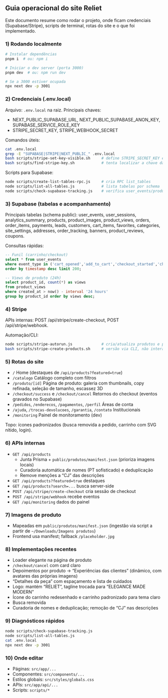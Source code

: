## Guia operacional do site Reliet

Este documento resume como rodar o projeto, onde ficam credenciais (Supabase/Stripe), scripts de terminal, rotas do site e o que foi implementado.

### 1) Rodando localmente

```bash
# Instalar dependências
pnpm i  # ou: npm i

# Iniciar o dev server (porta 3000)
pnpm dev  # ou: npm run dev

# Se a 3000 estiver ocupada
npx next dev -p 3001
```

### 2) Credenciais (.env.local)

Arquivo: `.env.local` na raiz. Principais chaves:
- NEXT_PUBLIC_SUPABASE_URL, NEXT_PUBLIC_SUPABASE_ANON_KEY, SUPABASE_SERVICE_ROLE_KEY
- STRIPE_SECRET_KEY, STRIPE_WEBHOOK_SECRET

Comandos úteis:
```bash
cat .env.local
grep -E "SUPABASE|STRIPE|NEXT_PUBLIC_" .env.local
bash scripts/stripe-set-key-visible.sh     # define STRIPE_SECRET_KEY e roda autorun
bash scripts/find-stripe-key.sh            # tenta localizar a chave da Stripe
```

Scripts para Supabase:
```bash
node scripts/create-list-tables-rpc.js     # cria RPC list_tables
node scripts/list-all-tables.js            # lista tabelas por schema
node scripts/check-supabase-tracking.js    # verifica user_events/product_views/leads
```

### 3) Supabase (tabelas e acompanhamento)

Principais tabelas (schema public): user_events, user_sessions, analytics_summary, products, product_images, product_views, orders, order_items, payments, leads, customers, cart_items, favorites, categories, site_settings, addresses, order_tracking, banners, product_reviews, coupons.

Consultas rápidas:
```sql
-- Funil (carrinho/checkout)
select * from user_events
where event_type in ('cart_opened','add_to_cart','checkout_started','checkout_cancelled')
order by timestamp desc limit 200;

-- Views de produto (24h)
select product_id, count(*) as views
from product_views
where created_at > now() - interval '24 hours'
group by product_id order by views desc;
```

### 4) Stripe

APIs internas: POST /api/stripe/create-checkout, POST /api/stripe/webhook.

Automação/CLI:
```bash
node scripts/stripe-autorun.js             # cria/atualiza produtos e preços (usa STRIPE_SECRET_KEY)
bash scripts/stripe-create-products.sh     # versão via CLI, não interativa
```

### 5) Rotas do site

- `/` Home (destaques de `/api/products?featured=true`)
- `/catalogo` Catálogo completo com filtros
- `/produto/[id]` Página de produto: galeria com thumbnails, copy refinada, seleção de tamanho, escassez 3D
- `/checkout/success` e `/checkout/cancel` Retornos do checkout (eventos gravados no Supabase)
- `/pedidos`, `/enderecos`, `/pagamentos`, `/perfil` Áreas de conta
- `/ajuda`, `/trocas-devolucoes`, `/garantia`, `/contato` Institucionais
- `/monitoring` Painel de monitoramento (dev)

Topo: ícones padronizados (busca removida a pedido, carrinho com SVG nítido, login).

### 6) APIs internas

- `GET /api/products`
  - Junta Prisma + `public/produtos/manifest.json` (prioriza imagens locais)
  - Curadoria automática de nomes (PT sofisticado) e deduplicação
  - Remove menções a “CJ” das descrições
- `GET /api/products?featured=true` destaques
- `GET /api/products?search=...` busca server-side
- `POST /api/stripe/create-checkout` cria sessão de checkout
- `POST /api/stripe/webhook` recebe eventos
- `GET /api/monitoring` dados do painel

### 7) Imagens de produto

- Mapeadas em `public/produtos/manifest.json` (ingestão via script a partir de `~/Downloads/Imagens produtos`)
- Frontend usa manifest; fallback `/placeholder.jpg`

### 8) Implementações recentes

- Loader elegante na página de produto
- `/checkout/cancel` com card claro
- Depoimentos por produto → “Experiências das clientes” (dinâmico, com avatares das próprias imagens)
- “Detalhes da peça” com espaçamento e lista de cuidados
- Logo: mantém “RELIET”, tagline trocada para “ELEGANCE MADE MODERN”
- Ícone do carrinho redesenhado e carrinho padronizado para tema claro
- Busca removida
- Curadoria de nomes e deduplicação; remoção de “CJ” nas descrições

### 9) Diagnósticos rápidos

```bash
node scripts/check-supabase-tracking.js
node scripts/list-all-tables.js
cat .env.local
npx next dev -p 3001
```

### 10) Onde editar

- Páginas: `src/app/...`
- Componentes: `src/components/...`
- Estilos globais: `src/styles/globals.css`
- APIs: `src/app/api/...`
- Scripts: `scripts/*`


